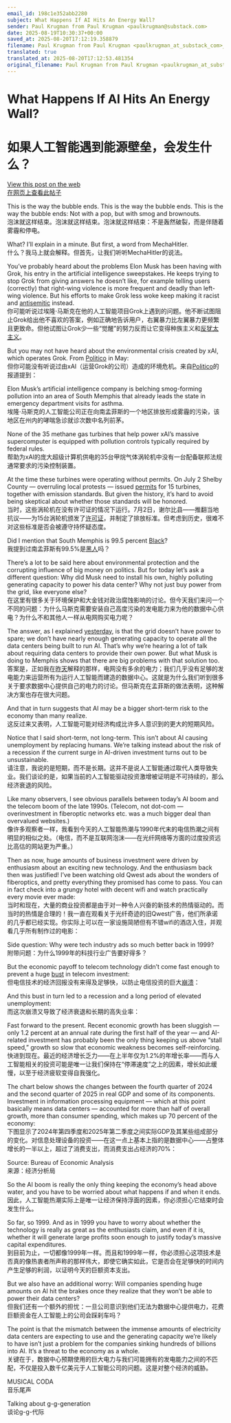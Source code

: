 ```yaml
---
email_id: 198c1e352abb2280
subject: What Happens If AI Hits An Energy Wall?
sender: Paul Krugman from Paul Krugman <paulkrugman@substack.com>
date: 2025-08-19T10:30:37+00:00
saved_at: 2025-08-20T17:12:19.358879
filename: Paul Krugman from Paul Krugman <paulkrugman_at_substack_com>_What_Happens_If_AI_Hits_An_Energy_Wall__20250819_103037.md
translated: true
translated_at: 2025-08-20T17:12:53.481354
original_filename: Paul Krugman from Paul Krugman <paulkrugman_at_substack_com>_What_Happens_If_AI_Hits_An_Energy_Wall__20250819_103037.md
---
```


# What Happens If AI Hits An Energy Wall?  
# 如果人工智能遇到能源壁垒，会发生什么？

[View this post on the web](https://paulkrugman.substack.com/p/what-happens-if-ai-hits-an-energy)  
[在网页上查看此帖子](https://paulkrugman.substack.com/p/what-happens-if-ai-hits-an-energy)

This is the way the bubble ends. This is the way the bubble ends. This is the way the bubble ends: Not with a pop, but with smog and brownouts.  
泡沫就这样结束。泡沫就这样结束。泡沫就这样结束：不是轰然破裂，而是伴随着雾霾和停电。

What? I’ll explain in a minute. But first, a word from MechaHitler.  
什么？我马上就会解释。但首先，让我们听听MechaHitler的说法。

You’ve probably heard about the problems Elon Musk has been having with Grok, his entry in the artificial intelligence sweepstakes. He keeps trying to stop Grok from giving answers he doesn’t like, for example telling users (correctly) that right-wing violence is more frequent and deadly than left-wing violence. But his efforts to make Grok less woke keep making it racist and [antisemitic](https://substack.com/redirect/358a105f-920d-4169-9803-e628d4e66054?j=eyJ1IjoiMjBsbmJwIn0.KztYzEWpJOR2MnnIg5ijVYRyTJF67hinhCJnHuA6bbA) instead.  
你可能听说过埃隆·马斯克在他的人工智能项目Grok上遇到的问题。他不断试图阻止Grok给出他不喜欢的答案，例如正确地告诉用户，右翼暴力比左翼暴力更频繁且更致命。但他试图让Grok少一些“觉醒”的努力反而让它变得种族主义和[反犹太主义](https://substack.com/redirect/358a105f-920d-4169-9803-e628d4e66054?j=eyJ1IjoiMjBsbmJwIn0.KztYzEWpJOR2MnnIg5ijVYRyTJF67hinhCJnHuA6bbA)。

But you may not have heard about the environmental crisis created by xAI, which operates Grok. From [Politico](https://substack.com/redirect/b3cffb0a-260c-42fb-adb0-119691e0f7f8?j=eyJ1IjoiMjBsbmJwIn0.KztYzEWpJOR2MnnIg5ijVYRyTJF67hinhCJnHuA6bbA) in May:  
但你可能没有听说过由xAI（运营Grok的公司）造成的环境危机。来自[Politico](https://substack.com/redirect/b3cffb0a-260c-42fb-adb0-119691e0f7f8?j=eyJ1IjoiMjBsbmJwIn0.KztYzEWpJOR2MnnIg5ijVYRyTJF67hinhCJnHuA6bbA)的报道提到：  

Elon Musk’s artificial intelligence company is belching smog-forming pollution into an area of South Memphis that already leads the state in emergency department visits for asthma.  
埃隆·马斯克的人工智能公司正在向南孟菲斯的一个地区排放形成雾霾的污染，该地区在州内的哮喘急诊就诊次数中名列前茅。

None of the 35 methane gas turbines that help power xAI’s massive supercomputer is equipped with pollution controls typically required by federal rules.  
帮助为xAI的庞大超级计算机供电的35台甲烷气体涡轮机中没有一台配备联邦法规通常要求的污染控制装置。

At the time these turbines were operating without permits. On July 2 Shelby County — overruling local protests — issued [permits](https://substack.com/redirect/be5fd6e8-b53d-441d-949c-824456c3e700?j=eyJ1IjoiMjBsbmJwIn0.KztYzEWpJOR2MnnIg5ijVYRyTJF67hinhCJnHuA6bbA) for 15 turbines, together with emission standards. But given the history, it’s hard to avoid being skeptical about whether those standards will be honored.  
当时，这些涡轮机在没有许可证的情况下运行。7月2日，谢尔比县——推翻当地抗议——为15台涡轮机颁发了[许可证](https://substack.com/redirect/be5fd6e8-b53d-441d-949c-824456c3e700?j=eyJ1IjoiMjBsbmJwIn0.KztYzEWpJOR2MnnIg5ijVYRyTJF67hinhCJnHuA6bbA)，并制定了排放标准。但考虑到历史，很难不对这些标准是否会被遵守持怀疑态度。

Did I mention that South Memphis is 99.5 percent [Black](https://substack.com/redirect/a0e86938-ab6a-43bb-aa92-cf39ddb0783a?j=eyJ1IjoiMjBsbmJwIn0.KztYzEWpJOR2MnnIg5ijVYRyTJF67hinhCJnHuA6bbA)?  
我提到过南孟菲斯有99.5%是[黑人](https://substack.com/redirect/a0e86938-ab6a-43bb-aa92-cf39ddb0783a?j=eyJ1IjoiMjBsbmJwIn0.KztYzEWpJOR2MnnIg5ijVYRyTJF67hinhCJnHuA6bbA)吗？

There’s a lot to be said here about environmental protection and the corrupting influence of big money on politics. But for today let’s ask a different question: Why did Musk need to install his own, highly polluting generating capacity to power his data center? Why not just buy power from the grid, like everyone else?  
在这里有很多关于环境保护和大金钱对政治腐蚀影响的讨论。但今天我们来问一个不同的问题：为什么马斯克需要安装自己高度污染的发电能力来为他的数据中心供电？为什么不和其他人一样从电网购买电力呢？

The answer, as I explained [yesterday](https://substack.com/redirect/cfe89cca-8434-4f4b-9ebe-dc44f5148f30?j=eyJ1IjoiMjBsbmJwIn0.KztYzEWpJOR2MnnIg5ijVYRyTJF67hinhCJnHuA6bbA), is that the grid doesn’t have power to spare; we don’t have nearly enough generating capacity to operate all the data centers being built to run AI. That’s why we’re hearing a lot of talk about requiring data centers to provide their own power. But what Musk is doing to Memphis shows that there are big problems with that solution too.  
答案是，正如我在[昨天](https://substack.com/redirect/cfe89cca-8434-4f4b-9ebe-dc44f5148f30?j=eyJ1IjoiMjBsbmJwIn0.KztYzEWpJOR2MnnIg5ijVYRyTJF67hinhCJnHuA6bbA)解释的那样，电网没有多余的电力；我们几乎没有足够的发电能力来运营所有为运行人工智能而建造的数据中心。这就是为什么我们听到很多关于要求数据中心提供自己的电力的讨论。但马斯克在孟菲斯的做法表明，这种解决方案也存在很大问题。

And that in turn suggests that AI may be a bigger short-term risk to the economy than many realize.  
这反过来又表明，人工智能可能对经济构成比许多人意识到的更大的短期风险。

Notice that I said short-term, not long-term. This isn’t about AI causing unemployment by replacing humans. We’re talking instead about the risk of a recession if the current surge in AI-driven investment turns out to be unsustainable.  
请注意，我说的是短期，而不是长期。这并不是说人工智能通过取代人类导致失业。我们谈论的是，如果当前的人工智能驱动投资激增被证明是不可持续的，那么经济衰退的风险。

Like many observers, I see obvious parallels between today’s AI boom and the telecom boom of the late 1990s. (Telecom, not dot-com — overinvestment in fiberoptic networks etc. was a much bigger deal than overvalued websites.)  
像许多观察者一样，我看到今天的人工智能热潮与1990年代末的电信热潮之间有明显的相似之处。（电信，而不是互联网泡沫——在光纤网络等方面的过度投资远比高估的网站更为严重。）

Then as now, huge amounts of business investment were driven by enthusiasm about an exciting new technology. And the enthusiasm back then was justified! I’ve been watching old Qwest ads about the wonders of fiberoptics, and pretty everything they promised has come to pass. You can in fact check into a grungy hotel with decent wifi and watch practically every movie ever made:  
当时和现在，大量的商业投资都是由于对一种令人兴奋的新技术的热情驱动的。而当时的热情是合理的！我一直在观看关于光纤奇迹的旧Qwest广告，他们所承诺的几乎都已经实现。你实际上可以在一家设施简陋但有不错wifi的酒店入住，并观看几乎所有制作过的电影：

Side question: Why were tech industry ads so much better back in 1999?  
附带问题：为什么1999年的科技行业广告要好得多？

But the economic payoff to telecom technology didn’t come fast enough to prevent a huge [bust](https://substack.com/redirect/8aad476d-9a09-4f64-858f-54c5a30ea0c9?j=eyJ1IjoiMjBsbmJwIn0.KztYzEWpJOR2MnnIg5ijVYRyTJF67hinhCJnHuA6bbA) in telecom investment:  
但电信技术的经济回报没有来得及足够快，以防止电信投资的巨大[崩溃](https://substack.com/redirect/8aad476d-9a09-4f64-858f-54c5a30ea0c9?j=eyJ1IjoiMjBsbmJwIn0.KztYzEWpJOR2MnnIg5ijVYRyTJF67hinhCJnHuA6bbA)：

And this bust in turn led to a recession and a long period of elevated unemployment:  
而这次崩溃又导致了经济衰退和长期的高失业率：

Fast forward to the present. Recent economic growth has been sluggish — only 1.2 percent at an annual rate during the first half of the year — and AI-related investment has probably been the only thing keeping us above “stall speed,” growth so slow that economic weakness becomes self-reinforcing.  
快进到现在。最近的经济增长乏力——在上半年仅为1.2%的年增长率——而与人工智能相关的投资可能是唯一让我们保持在“停滞速度”之上的因素，增长如此缓慢，以至于经济疲软变得自我强化。

The chart below shows the changes between the fourth quarter of 2024 and the second quarter of 2025 in real GDP and some of its components. Investment in information processing equipment — which at this point basically means data centers — accounted for more than half of overall growth, more than consumer spending, which makes up 70 percent of the economy:  
下图显示了2024年第四季度和2025年第二季度之间实际GDP及其某些组成部分的变化。对信息处理设备的投资——在这一点上基本上指的是数据中心——占整体增长的一半以上，超过了消费支出，而消费支出占经济的70%：

Source: Bureau of Economic Analysis  
来源：经济分析局

So the AI boom is really the only thing keeping the economy’s head above water, and you have to be worried about what happens if and when it ends.  
因此，人工智能热潮实际上是唯一让经济保持浮面的因素，你必须担心它结束时会发生什么。

So far, so 1999. And as in 1999 you have to worry about whether the technology is really as great as the enthusiasts claim, and even if it is, whether it will generate large profits soon enough to justify today’s massive capital expenditures.  
到目前为止，一切都像1999年一样。而且和1999年一样，你必须担心这项技术是否真的像热衷者所声称的那样伟大，即使它确实如此，它是否会在足够快的时间内产生足够的利润，以证明今天的巨额资本支出。

But we also have an additional worry: Will companies spending huge amounts on AI hit the brakes once they realize that they won’t be able to power their data centers?  
但我们还有一个额外的担忧：一旦公司意识到他们无法为数据中心提供电力，花费巨额资金在人工智能上的公司会踩刹车吗？

The point is that the mismatch between the immense amounts of electricity data centers are expecting to use and the generating capacity we’re likely to have isn’t just a problem for the companies sinking hundreds of billions into AI. It’s a threat to the economy as a whole.  
关键在于，数据中心预期使用的巨大电力与我们可能拥有的发电能力之间的不匹配，不仅是投入数千亿美元于人工智能公司的问题。这是对整个经济的威胁。

MUSICAL CODA  
音乐尾声

Talking about g-g-generation  
谈论g-g-代际
